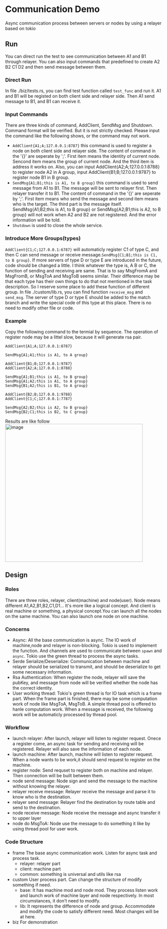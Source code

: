 # Communication Demo

Async communication process between servers or nodes by using a relayer based on tokio

## Run

You can direct run the test to see communication between A1 and B1 through relayer.
You can also input commands that predefined to create A2 B2 C1 D2 and then send message between them.

### Direct Run
In file ./biz/tests.rs, you can find test function called `test_func` and run it.
A1 and B1 will be registed on both client side and relayer side. Then A1 send message to B1, and B1 can receive it.

### Input Commands
There are three kinds of command, AddClient, SendMsg and Shutdown. Command format will be verified. 
But it is not strictly checked. Please input the command like the following shows, or the command may not work.

- `AddClient{A1;A;127.0.0.1:8787}` this command is used to register a node on both client side and relayer side.
The content of command in the '{}' are seperate by ';'. First item means the identity of current node. Sencond item
means the group of current node. And the third item is address it works on. 
Also, you can input AddClient{A2;A;127.0.0.1:8788} to register node A2 in A group, input AddClient{B1;B;127.0.0.1:9787} to
register node B1 in B group.
- `SendMsg{A1;B1;this is A1, to B group}` this command is used to send message from A1 to B1. The message will be sent to relayer first. Then relayer transfer it to B1. The content of command in the '{}' are seperate by ';'. First item means who
send the message and second item means who is the target. The third part is the message itself. SendMsg{A1;B2;this is A1, to B group} or SendMsg{A2;B1;this is A2, to B group} will not work when A2 and B2 are not registered. And the error information
will be told.
- `Shutdown` is used to close the whole service.

### Introduce More Groups(types)
`AddClient{C1;C;127.0.0.1:6787}` will automaticly register C1 of type C, and then C can send message or receive message.`SendMsg{C1;B1;this is C1, to B group}`.
If more servers of type D or type E are introduced in the future, code should be changed a little. I think whatever the type is, A B or C, the function of sending and receiving are same. That is to say MsgFromA and MsgFromB, or MsgToA and MsgToB seems similar. Their difference may be that each type has their own things to do that not mentioned in the task description.
So I reserve some place to add these function of different group.
In file ./custom/lib.rs, you can find function `receive_msg` and `send_msg`. The server of type D or type E should be added to the match branch and write the special code of this type at this place. There is no need to modify other file or code.

### Example
Copy the following command to the termial by sequence. The operation of register node may be a littel slow, because it will generate rsa pair.
```shell
AddClient{A1;A;127.0.0.1:8787}

SendMsg{A1;A1;this is A1, to A group}

AddClient{B1;B;127.0.0.1:9787}
AddClient{A2;A;127.0.0.1:8788}

SendMsg{A1;B1;this is A1, to B group}
SendMsg{A1;A2;this is A1, to A group}
SendMsg{B1;A2;this is B1, to A group}

AddClient{B2;B;127.0.0.1:9788}
AddClient{C1;C;127.0.0.1:7787}

SendMsg{A2;B2;this is A2, to B group}
SendMsg{B2;C1;this is B2, to C group}
``` 
Results are like follow
<img width="441" alt="image" src="https://user-images.githubusercontent.com/29052959/152309962-d81cabc0-0d00-40f2-b407-ccd05ab57bea.png">


## Design

### Roles
There are three roles, relayer, client(machine) and node(user). Node means different A1,A2,B1,B2,C1,D1... It's more like a logical concept. And client is real machine or something, a physical concept.You can launch all the nodes on the same machine. You can also launch one node on one machine.

### Concerns
- Async: All the base communication is async. The IO work of machine,node and relayer is non-blocking. Tokio is used to   implement the function. And channels are used to communicate between `spawn` and `async`. Tokio use the green thread to process the async tasks.
- Serde Serialize/Deserialize: Communication between machine and relayer should be serialized to transmit, and should be deserialize to get some necessary information.
- Rsa Authentication: When register the node, relayer will save the pubKey, and message from node will be verified whether the node has the correct identity.
- User working thread: Tokio's green thread is for IO task which is a frame part. When the frame part is finished, there may be some computation work of node like MsgToA, MsgToB. A simple thread pool is offered to hanle computation work. When a message is received, the following work will be automaticly processed by thread pool.

### Workflow
- launch relayer: After launch, relayer will listen to register request. Onece a register come, an async task for sending and receiving will be registered. Relayer will also save the information of each node.
- launch machine: After launch, machine will listen to register request. When a node wants to be work,it should send request to register on the machine.
- register node: Send requset to register both on machine and relayer. Then connection will be built between them.
- node send message: Node sign and send the message to the machine without knowing the relayer.
- relayer receive message: Relayer receive the message and parse it to know who is the destination.
- relayer send message: Relayer find the destination by route table and send to the destination.
- node receive message: Node receive the message and async transfer it to upper layer
- node do MsgToA: Node use the message to do something it like by using thread pool for user work.

### Code Structure
- frame
  The base async communication work. Listen for async task and process task.
  - relayer: relayer part
  - client: machine part
  - common: something is universal and utils like rsa
- custom
  User process part. Can change the structure of modify something if need.
  - base:
    It has machine mod and node mod. They process listen work and launch work of machine layer and node respectively. In most circumstances, it don't need to modify.
  - lib:
    It represents the difference of node and group. Accommodate and modify the code to satisfy different need. Most changes will be at here.
- biz
   For demonstration
